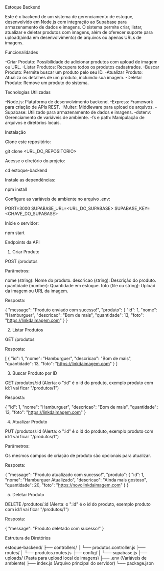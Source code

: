 Estoque Backend

Este é o backend de um sistema de gerenciamento de estoque, desenvolvido em Node.js com integração ao Supabase para armazenamento de dados e imagens. O sistema permite criar, listar, atualizar e deletar produtos com imagens, além de oferecer suporte para upload(ainda em desenvolvimento) de arquivos ou apenas URLs de imagens.

Funcionalidades

-Criar Produto: Possibilidade de adicionar produtos com upload de imagem ou URL.
-Listar Produtos: Recupera todos os produtos cadastrados.
-Buscar Produto: Permite buscar um produto pelo seu ID.
-Atualizar Produto: Atualiza os detalhes de um produto, incluindo sua imagem.
-Deletar Produto: Remove um produto do sistema.

Tecnologias Utilizadas

-Node.js: Plataforma de desenvolvimento backend.
-Express: Framework para criação de APIs REST.
-Multer: Middleware para upload de arquivos.
-Supabase: Utilizado para armazenamento de dados e imagens.
-dotenv: Gerenciamento de variáveis de ambiente.
-fs e path: Manipulação de arquivos e diretórios locais.

Instalação

Clone este repositório:

git clone <URL_DO_REPOSITORIO>

Acesse o diretório do projeto:

cd estoque-backend

Instale as dependências:

npm install

Configure as variáveis de ambiente no arquivo .env:

PORT=3000
SUPABASE_URL=<URL_DO_SUPABASE>
SUPABASE_KEY=<CHAVE_DO_SUPABASE>

Inicie o servidor:

npm start

Endpoints da API

1. Criar Produto

POST /produtos

Parâmetros:

nome (string): Nome do produto.
descricao (string): Descrição do produto.
quantidade (number): Quantidade em estoque.
foto (file ou string): Upload da imagem ou URL da imagem.

Resposta:

{
  "message": "Produto enviado com sucesso!",
  "produto": {
    "id": 1,
    "nome": "Hamburguer",
    "descricao": "Bom de mais",
    "quantidade": 13,
    "foto": "https://linkdaimagem.com"
  }
}

2. Listar Produtos

GET /produtos

Resposta:

[
  {
    "id": 1,
    "nome": "Hamburguer",
    "descricao": "Bom de mais",
    "quantidade": 13,
    "foto": "https://linkdaimagem.com"
  }
]

3. Buscar Produto por ID

GET /produtos/:id (Alerta: o ":id" é o id do produto, exemplo produto com id:1 vai ficar "/produtos/1")

Resposta:

{
  "id": 1,
  "nome": "Hamburguer",
  "descricao": "Bom de mais",
  "quantidade": 13,
  "foto": "https://linkdaimagem.com"
}

4. Atualizar Produto

PUT /produtos/:id (Alerta: o ":id" é o id do produto, exemplo produto com id:1 vai ficar "/produtos/1")

Parâmetros:

Os mesmos campos de criação de produto são opcionais para atualizar.

Resposta:

{
  "message": "Produto atualizado com sucesso!",
  "produto": {
    "id": 1,
    "nome": "Hamburguer Atualizado",
    "descricao": "Ainda mais gostoso",
    "quantidade": 20,
    "foto": "https://novolinkdaimagem.com"
  }
}

5. Deletar Produto

DELETE /produtos/:id (Alerta: o ":id" é o id do produto, exemplo produto com id:1 vai ficar "/produtos/1")

Resposta:

{
  "message": "Produto deletado com sucesso!"
}

Estrutura de Diretórios

estoque-backend/
├── controllers/
│   └── produtos.controller.js
├── routes/
│   └── produtos.routes.js
├── config/
│   └── supabase.js
├── uploads/ (Pasta para upload local de imagens)
├── .env (Variáveis de ambiente)
├── index.js (Arquivo principal do servidor)
└── package.json